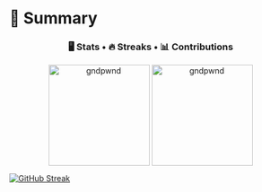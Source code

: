 <h1>📎 Summary</h1>

<h3 align="center" ><b> 🖥️ Stats </b>•<b> 🔥 Streaks </b>•<b> 📊 Contributions </b></h3>

<p align="center"><img height="180em" src="https://github-readme-stats.vercel.app/api?username=gndpwnd&hide_border=true&count_private=true&show_icons=true&theme=github_dark&color=1DA1F2" alt="gndpwnd" align = "center"/>
<img height="180em" src="https://github-readme-stats.vercel.app/api/top-langs?username=gndpwnd&show_icons=true&locale=en&layout=compact&hide_border=true&theme=github_dark&" alt="gndpwnd" align = "center"/></p>

[![GitHub Streak](https://streak-stats.demolab.com/?user=gndpwnd)](https://git.io/streak-stats)
